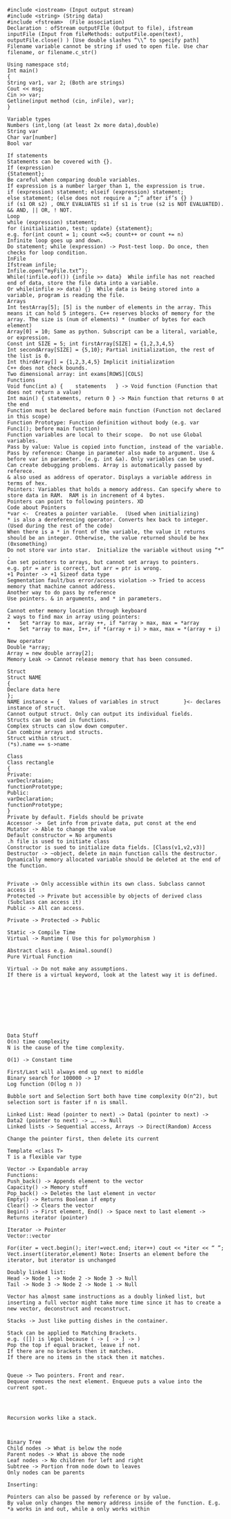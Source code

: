 	#include <iostream> (Input output stream)
	#include <string> (String data)
	#include <fstream>  (File association)
	Declaration : ofStream outputFIle (Output to file), ifstream  inputFile (Input from fileMethods: outputFile.open(text), outputFile.close() ) [Use double slashes “\\” to specify path]
	Filename variable cannot be string if used to open file. Use char filename, or filename.c_str()

	Using namespace std;	
	Int main()
	{
	String var1, var 2; (Both are strings)
	Cout << msg;
	Cin >> var;
	Getline(input method (cin, inFile), var);
	}

	Variable types
	Numbers (int,long (at least 2x more data),double)
	String var
	Char var[number]
	Bool var

	If statements
	Statements can be covered with {}.
	If (expression)
	{Statement};
	Be careful when comparing double variables.
	If expression is a number larger than 1, the expression is true.
	if (expression) statement; elseif (expression) statement;
	else statement; (else does not require a “;” after if’s {} )
	if (s1 OR s2) , ONLY EVALUATES s1 if s1 is true (s2 is NOT EVALUATED).
	&& AND, || OR, ! NOT.
	Loop
	while (expression) statement;
	for (initialization, test; update) {statement};	
	e.g. for(int count = 1; count <=5; count++ or count += n)
	Infinite loop goes up and down.
	Do statement; while (expression) -> Post-test loop. Do once, then checks for loop condition.
	InFile
	Ifstream infile;
	Infile.open(“myFile.txt”);
	While(!infile.eof()) {infile >> data}  While infile has not reached end of data, store the file data into a variable.
	Or while(infile >> data) {}  While data is being stored into a variable, program is reading the file.
	Arrays
	Int testArray[5]; [5] is the number of elements in the array. This means it can hold 5 integers. C++ reserves blocks of memory for the array. The size is (num of elements) * (number of bytes for each element)
	Array[0] = 10; Same as python. Subscript can be a literal, variable, or expression.
	Const int SIZE = 5; int firstArray[SIZE] = {1,2,3,4,5}
	Int secondArray[SIZE] = {5,10}; Partial initialization, the rest of the list is 0.
	Int thirdArray[] = {1,2,3,4,5} Implicit initialization
	C++ does not check bounds.
	Two dimensional array: int exams[ROWS][COLS]
	Functions
	Void func(int a) {    statements   } -> Void function (Function that does not return a value)
	Int main() { statements, return 0 } -> Main function that returns 0 at the end
	Function must be declared before main function (Function not declared in this scope)
	Function Prototype: Function definition without body (e.g. var Func1(); before main function) 
	Function variables are local to their scope.  Do not use Global variables.
	Pass by value: Value is copied into function, instead of the variable. 
	Pass by reference: Change in parameter also made to argument. Use & before var in parameter. (e.g. int &a). Only variables can be used. Can create debugging problems. Array is automatically passed by referece.
	& also used as address of operator. Displays a variable address in terms of hex.
	Pointers: Variables that holds a memory address. Can specify where to store data in RAM.  RAM is in increment of 4 bytes. 
	Pointers can point to following pointers. XD 
	Code about Pointers
	*var <-  Creates a pointer variable.  (Used when initializing)
	* is also a dereferencing operator. Converts hex back to integer.  (Used during the rest of the code)
	When there is a * in front of the variable, the value it returns should be an integer. Otherwise, the value returned should be hex (0xsomething)
	Do not store var into star.  Initialize the variable without using “*” . 
	Can set pointers to arrays, but cannot set arrays to pointers.
	e.g. ptr = arr is correct, but arr = ptr is wrong.
	+1 Pointer -> +1 Sizeof data type
	Segmentation fault/bus error/access violation -> Tried to access memory that machine cannot address.
	Another way to do pass by reference
	Use pointers. & in arguments, and * in parameters.

	Cannot enter memory location through keyboard
	2 ways to find max in array using pointers:
	•	Set *array to max, array ++, if *array > max, max = *array
	•	Set *array to max, I++, if *(array + i) > max, max = *(array + i)

	New operator
	Double *array;
	Array = new double array[2];
	Memory Leak -> Cannot release memory that has been consumed.

	Struct
	Struct NAME
	{
	Declare data here
	};
	NAME instance = {   Values of variables in struct        }<- declares instance of struct. 
	Cannot output struct. Only can output its individual fields.
	Structs can be used in functions. 
	Complex structs can slow down computer.
	Can combine arrays and structs.
	Struct within struct.
	(*s).name == s->name

	Class
	Class rectangle 
	{
	Private:
	varDeclrataion;
	functionPrototype;
	Public:
	varDeclaration;
	functionPrototype;
	}
	Private by default. Fields should be private
	Accessor ->  Get info from private data, put const at the end
	Mutator -> Able to change the value
	Default constructor = No arguments
	.h file is used to initiate class
	Constructor is sued to initialize data fields. [Class(v1,v2,v3)]
	Destructor -> ~object, delete in main function calls the destructor.
	Dynamically memory allocated variable should be deleted at the end of the function.


	Private -> Only accessible within its own class. Subclass cannot access it
	Protected -> Private but accessible by objects of derived class (Subclass can access it)
	Public -> All can access.

	Private -> Protected -> Public

	Static -> Compile Time
	Virtual -> Runtime ( Use this for polymorphism )

	Abstract class e.g. Animal.sound()
	Pure Virtual Function 

	Virtual -> Do not make any assumptions.
	If there is a virtual keyword, look at the latest way it is defined.









	Data Stuff
	O(n) time complexity
	N is the cause of the time complexity.	

	O(1) -> Constant time

	First/Last will always end up next to middle
	Binary search for 100000 -> 17
	Log function (O(log n ))

	Bubble sort and Selection Sort both have time complexity O(n^2), but selection sort is faster if n is small.

	Linked List: Head (pointer to next) -> Data1 (pointer to next) -> Data2 (pointer to next) -> …. -> Null
	Linked lists -> Sequential access, Arrays -> Direct(Random) Access

	Change the pointer first, then delete its current

	Template <class T>
	T is a flexible var type

	Vector -> Expandable array
	Functions:
	Push_back() -> Appends element to the vector	
	Capacity() -> Memory stuff
	Pop_back() -> Deletes the last element in vector
	Empty() -> Returns Boolean if empty
	Clear() -> Clears the vector
	Begin() -> First element, End() -> Space next to last element -> Returns iterator (pointer)

	Iterator -> Pointer
	Vector::vector

	For(iter = vect.begin(); iter!=vect.end; iter++) cout << *iter << “ ”;
	Vect.insert(iterator,element) Note: Inserts an element before the iterator, but iterator is unchanged

	Doubly linked list:
	Head -> Node 1 -> Node 2 -> Node 3 -> Null
	Tail -> Node 3 -> Node 2 -> Node 1 -> Null

	Vector has almost same instructions as a doubly linked list, but inserting a full vector might take more time since it has to create a new vector, deconstruct and reconstruct.

	Stacks -> Just like putting dishes in the container.

	Stack can be applied to Matching Brackets.
	e.g. ([]) is legal because ( -> [ -> ] -> )  
	Pop the top if equal bracket, leave if not.
	If there are no brackets then it matches.
	If there are no items in the stack then it matches.


	Queue -> Two pointers. Front and rear.
	Dequeue removes the next element. Enqueue puts a value into the current spot.




	Recursion works like a stack.



	Binary Tree
	Child nodes -> What is below the node
	Parent nodes -> What is above the node
	Leaf nodes -> No children for left and right
	Subtree -> Portion from node down to leaves 
	Only nodes can be parents

	Inserting:

	Pointers can also be passed by reference or by value.
	By value only changes the memory address inside of the function. E.g. *a works in and out, while a only works within
